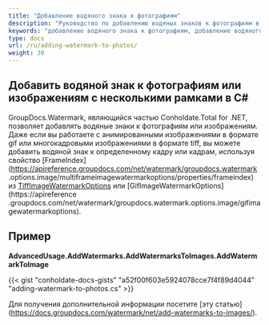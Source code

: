 ```yaml
---
title: "Добавление водяного знака к фотографиям"
description: "Руководство по добавлению водяных знаков к фотографиям в C# с помощью GroupDocs.Watermark, который является частью Conholdate.Total для .NET."
keywords: "добавление водяного знака к фотографиям, добавление водяного знака, добавление водяного знака, добавление водяного знака к фотографиям или многокадровым изображениям в С#"
type: docs
url: /ru/adding-watermark-to-photos/
weight: 30
---
```

## Добавить водяной знак к фотографиям или изображениям с несколькими рамками в С#

GroupDocs.Watermark, являющийся частью Conholdate.Total for .NET, позволяет добавлять водяные знаки к фотографиям или изображениям. Даже если вы работаете с анимированными изображениями в формате gif или многокадровыми изображениями в формате tiff, вы можете добавить водяной знак к определенному кадру или кадрам, используя свойство [FrameIndex](https://apireference.groupdocs.com/net/watermark/groupdocs.watermark .options.image/multiframeimagewatermarkoptions/properties/frameindex) из [TiffImageWatermarkOptions](https://apireference.groupdocs.com/net/watermark/groupdocs.watermark.options.image/tiffimagewatermarkoptions) или [GifImageWatermarkOptions](https://apireference .groupdocs.com/net/watermark/groupdocs.watermark.options.image/gifimagewatermarkoptions).

## Пример

**AdvancedUsage.AddWatermarks.AddWatermarksToImages.AddWatermarkToImage**

{{< gist "conholdate-docs-gists" "a52f00f603e5924078cce7f4f89d4044" "adding-watermark-to-photos.cs" >}}

Для получения дополнительной информации посетите [эту статью] (https://docs.groupdocs.com/watermark/net/add-watermarks-to-images/).









